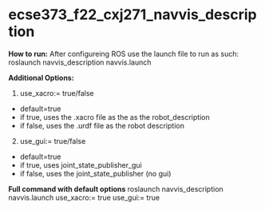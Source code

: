 # ecse373_f22_cxj271_navvis_description

**How to run:**
After configureing ROS use the launch file to run as such:
roslaunch navvis_description navvis.launch 
  
**Additional Options:**
1. use_xacro:= true/false
- default=true
- if true, uses the .xacro file as the as the robot_description
- if false, uses the .urdf file as the robot description

2. use_gui:= true/false
- default=true
- if true, uses joint_state_publisher_gui
- if false, uses the joint_state_publisher (no gui)

**Full command with default options**
roslaunch navvis_description navvis.launch use_xacro:= true use_gui:= true
